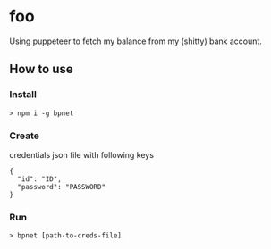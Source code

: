 # foo
Using puppeteer to fetch my balance from my (shitty) bank account.

## How to use 

### Install
`> npm i -g bpnet`

### Create
credentials json file with following keys
```
{
  "id": "ID",
  "password": "PASSWORD"
}
```

### Run
`> bpnet [path-to-creds-file]`
